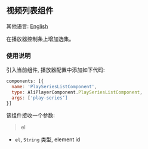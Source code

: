 ## 视频列表组件

其他语言: [English](https://github.com/aliyunvideo/AliyunPlayer_Web/blob/master/customComponents/src/components/PlaylistComponent/README.md)

在播放器控制条上增加选集。

### 使用说明

引入当前组件, 播放器配置中添加如下代码:
<div id="play-series"></div>

```js
components: [{
  name: 'PlaySeriesListComponent',
  type: AliPlayerComponent.PlaySeriesListComponent,
  args: ['play-series‘]
}]
```

该组件接收一个参数:

> el

- `el`, `String` 类型, element id
